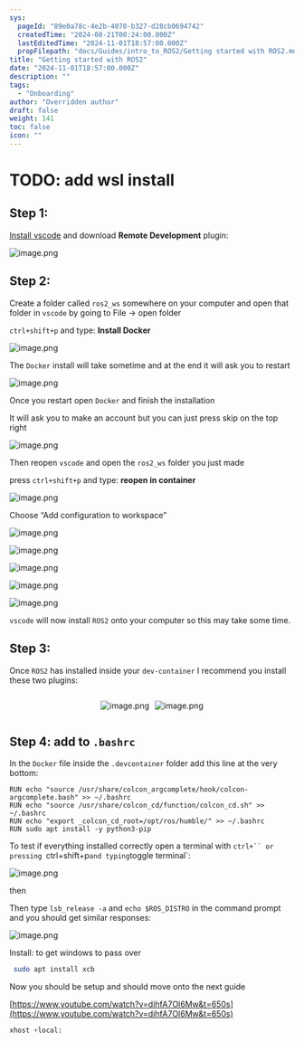 ```yaml
---
sys:
  pageId: "89e0a78c-4e2b-4070-b327-d28cb0694742"
  createdTime: "2024-08-21T00:24:00.000Z"
  lastEditedTime: "2024-11-01T18:57:00.000Z"
  propFilepath: "docs/Guides/intro_to_ROS2/Getting started with ROS2.md"
title: "Getting started with ROS2"
date: "2024-11-01T18:57:00.000Z"
description: ""
tags:
  - "Onboarding"
author: "Overridden author"
draft: false
weight: 141
toc: false
icon: ""
---
```


# TODO: add wsl install

## Step 1:

[Install vscode](https://code.visualstudio.com/download) and download **Remote Development** plugin:

![image.png](https://prod-files-secure.s3.us-west-2.amazonaws.com/d518164a-d88e-44d1-a4ee-3adb3bd8bce0/efb52993-1881-4a40-b95e-6f020334f022/image.png?X-Amz-Algorithm=AWS4-HMAC-SHA256&X-Amz-Content-Sha256=UNSIGNED-PAYLOAD&X-Amz-Credential=ASIAZI2LB4663J4DOS6Z%2F20250325%2Fus-west-2%2Fs3%2Faws4_request&X-Amz-Date=20250325T081139Z&X-Amz-Expires=3600&X-Amz-Security-Token=IQoJb3JpZ2luX2VjEKf%2F%2F%2F%2F%2F%2F%2F%2F%2F%2FwEaCXVzLXdlc3QtMiJIMEYCIQCfA1ywAsup7dAcbWeOH5j2HuirY%2FW5UUGUgSPa9hVrdQIhANeW1yrKntUogR3GYN0FlEBJv8KskJk58XQF1R8U05NJKv8DCBAQABoMNjM3NDIzMTgzODA1Igyd5nxVmLJYBOY4jQcq3ANcSs%2BPsepTMn01ncfLyl5Cu3l5lVKNqep%2BUKmy1rSdHgWPYaSt3hRHUpSAqr4j9EpC6Zrr8C4qdbW4FeZJTX%2FkenLtJkANG3B5mdCBRQTnSGqI2BWmkVwu%2BEEebcuUYCjhlw%2F67dx9FJXOJrDEd5LcBn7JYS4cpLqiwDt2hJ0pTFUGuvH%2BDs2Sd4VbMsf0WYalceU5ejHeBdrOPM15DmbGM%2FTKS6M%2BzNkoegoo7aHHjNqtfD0NjoHjNotM4QbOJJLGWyfahDzg2BFVr258wHryntWP1%2BRamtG1f5TNx%2F3zRjYrgcC0WWJKHfAqcWhEqHIKhNMDW4QxJL6VCtnoB2dgkDF1qfZAGKAOzg5VhApViNpCALLE0s5BE%2Fvr%2Bx5tXm9URPDteUtrJBcNZYze%2Bj0XuM0NxutO%2B9puxcePlnc3OhXeaC06xNssH%2BN7Yn0j5v6btduWrt2gweS8rU7%2BL3YKP5IxUxVfq2%2FAkbKtqrErdKc9TwEOTLFqtNt5%2BbHvX3mxylYIPqkWSdbHgaHUAR3CvCtq3%2FxKX40spjvHuQcfFPvtcKtuEpOCaFt2xexR3CSqdqkX9ayGammE7B1mhXOeIyLWPZ9YwB4xckwo0chFzKGAQqQ3z%2BRjEXO1fzCqr4m%2FBjqkAeODKQEwa6M2JT2T4gIR6dGGhSeoaSYRRQhjHd6A33oTcDuLVOSpvq8sLXbG4DVItHLLmL142t0rVxCw0TYHPV57beL2K3hcwZymcPR%2Bgi72nniawBznnbbP4%2BLiKcwUfEX7l7ZuWEqdZ9TlpVaQxKymCN660undpEWnhQZwqMEPsmUCpk%2FsZEz8DSd%2Fd1uHGwfjogIXXsKrmcIrkBJUGEp%2F3TP1&X-Amz-Signature=cc8821ea89e0dd516a79770185385514ca75d51ad6dce58cbeb285d6dbeb53b0&X-Amz-SignedHeaders=host&x-id=GetObject)

## Step 2:

Create a folder called `ros2_ws` somewhere on your computer and open that folder in `vscode` by going to File → open folder 

`ctrl+shift+p` and type: **Install Docker**

![image.png](https://prod-files-secure.s3.us-west-2.amazonaws.com/d518164a-d88e-44d1-a4ee-3adb3bd8bce0/2269dc0e-1cd5-47ff-bceb-c04ad9b2eab0/image.png?X-Amz-Algorithm=AWS4-HMAC-SHA256&X-Amz-Content-Sha256=UNSIGNED-PAYLOAD&X-Amz-Credential=ASIAZI2LB4663J4DOS6Z%2F20250325%2Fus-west-2%2Fs3%2Faws4_request&X-Amz-Date=20250325T081139Z&X-Amz-Expires=3600&X-Amz-Security-Token=IQoJb3JpZ2luX2VjEKf%2F%2F%2F%2F%2F%2F%2F%2F%2F%2FwEaCXVzLXdlc3QtMiJIMEYCIQCfA1ywAsup7dAcbWeOH5j2HuirY%2FW5UUGUgSPa9hVrdQIhANeW1yrKntUogR3GYN0FlEBJv8KskJk58XQF1R8U05NJKv8DCBAQABoMNjM3NDIzMTgzODA1Igyd5nxVmLJYBOY4jQcq3ANcSs%2BPsepTMn01ncfLyl5Cu3l5lVKNqep%2BUKmy1rSdHgWPYaSt3hRHUpSAqr4j9EpC6Zrr8C4qdbW4FeZJTX%2FkenLtJkANG3B5mdCBRQTnSGqI2BWmkVwu%2BEEebcuUYCjhlw%2F67dx9FJXOJrDEd5LcBn7JYS4cpLqiwDt2hJ0pTFUGuvH%2BDs2Sd4VbMsf0WYalceU5ejHeBdrOPM15DmbGM%2FTKS6M%2BzNkoegoo7aHHjNqtfD0NjoHjNotM4QbOJJLGWyfahDzg2BFVr258wHryntWP1%2BRamtG1f5TNx%2F3zRjYrgcC0WWJKHfAqcWhEqHIKhNMDW4QxJL6VCtnoB2dgkDF1qfZAGKAOzg5VhApViNpCALLE0s5BE%2Fvr%2Bx5tXm9URPDteUtrJBcNZYze%2Bj0XuM0NxutO%2B9puxcePlnc3OhXeaC06xNssH%2BN7Yn0j5v6btduWrt2gweS8rU7%2BL3YKP5IxUxVfq2%2FAkbKtqrErdKc9TwEOTLFqtNt5%2BbHvX3mxylYIPqkWSdbHgaHUAR3CvCtq3%2FxKX40spjvHuQcfFPvtcKtuEpOCaFt2xexR3CSqdqkX9ayGammE7B1mhXOeIyLWPZ9YwB4xckwo0chFzKGAQqQ3z%2BRjEXO1fzCqr4m%2FBjqkAeODKQEwa6M2JT2T4gIR6dGGhSeoaSYRRQhjHd6A33oTcDuLVOSpvq8sLXbG4DVItHLLmL142t0rVxCw0TYHPV57beL2K3hcwZymcPR%2Bgi72nniawBznnbbP4%2BLiKcwUfEX7l7ZuWEqdZ9TlpVaQxKymCN660undpEWnhQZwqMEPsmUCpk%2FsZEz8DSd%2Fd1uHGwfjogIXXsKrmcIrkBJUGEp%2F3TP1&X-Amz-Signature=d22aa43f195a68fb8a17793ef113f3ed4d4173755b0b51079e76be292e9f098e&X-Amz-SignedHeaders=host&x-id=GetObject)

The `Docker` install will take sometime and at the end it will ask you to restart

![image.png](https://prod-files-secure.s3.us-west-2.amazonaws.com/d518164a-d88e-44d1-a4ee-3adb3bd8bce0/ed233f78-be33-4b1f-b89c-9c346c0e961e/image.png?X-Amz-Algorithm=AWS4-HMAC-SHA256&X-Amz-Content-Sha256=UNSIGNED-PAYLOAD&X-Amz-Credential=ASIAZI2LB4663J4DOS6Z%2F20250325%2Fus-west-2%2Fs3%2Faws4_request&X-Amz-Date=20250325T081139Z&X-Amz-Expires=3600&X-Amz-Security-Token=IQoJb3JpZ2luX2VjEKf%2F%2F%2F%2F%2F%2F%2F%2F%2F%2FwEaCXVzLXdlc3QtMiJIMEYCIQCfA1ywAsup7dAcbWeOH5j2HuirY%2FW5UUGUgSPa9hVrdQIhANeW1yrKntUogR3GYN0FlEBJv8KskJk58XQF1R8U05NJKv8DCBAQABoMNjM3NDIzMTgzODA1Igyd5nxVmLJYBOY4jQcq3ANcSs%2BPsepTMn01ncfLyl5Cu3l5lVKNqep%2BUKmy1rSdHgWPYaSt3hRHUpSAqr4j9EpC6Zrr8C4qdbW4FeZJTX%2FkenLtJkANG3B5mdCBRQTnSGqI2BWmkVwu%2BEEebcuUYCjhlw%2F67dx9FJXOJrDEd5LcBn7JYS4cpLqiwDt2hJ0pTFUGuvH%2BDs2Sd4VbMsf0WYalceU5ejHeBdrOPM15DmbGM%2FTKS6M%2BzNkoegoo7aHHjNqtfD0NjoHjNotM4QbOJJLGWyfahDzg2BFVr258wHryntWP1%2BRamtG1f5TNx%2F3zRjYrgcC0WWJKHfAqcWhEqHIKhNMDW4QxJL6VCtnoB2dgkDF1qfZAGKAOzg5VhApViNpCALLE0s5BE%2Fvr%2Bx5tXm9URPDteUtrJBcNZYze%2Bj0XuM0NxutO%2B9puxcePlnc3OhXeaC06xNssH%2BN7Yn0j5v6btduWrt2gweS8rU7%2BL3YKP5IxUxVfq2%2FAkbKtqrErdKc9TwEOTLFqtNt5%2BbHvX3mxylYIPqkWSdbHgaHUAR3CvCtq3%2FxKX40spjvHuQcfFPvtcKtuEpOCaFt2xexR3CSqdqkX9ayGammE7B1mhXOeIyLWPZ9YwB4xckwo0chFzKGAQqQ3z%2BRjEXO1fzCqr4m%2FBjqkAeODKQEwa6M2JT2T4gIR6dGGhSeoaSYRRQhjHd6A33oTcDuLVOSpvq8sLXbG4DVItHLLmL142t0rVxCw0TYHPV57beL2K3hcwZymcPR%2Bgi72nniawBznnbbP4%2BLiKcwUfEX7l7ZuWEqdZ9TlpVaQxKymCN660undpEWnhQZwqMEPsmUCpk%2FsZEz8DSd%2Fd1uHGwfjogIXXsKrmcIrkBJUGEp%2F3TP1&X-Amz-Signature=5d7d4ec60017ce0c121e874118ee6bf615cd4147c38906a9e7b9442866d9c28d&X-Amz-SignedHeaders=host&x-id=GetObject)

Once you restart open `Docker` and finish the installation

It will ask you to make an account but you can just press skip on the top right

![image.png](https://prod-files-secure.s3.us-west-2.amazonaws.com/d518164a-d88e-44d1-a4ee-3adb3bd8bce0/21010ad9-1659-4fd9-9f59-9932a09b2a3d/image.png?X-Amz-Algorithm=AWS4-HMAC-SHA256&X-Amz-Content-Sha256=UNSIGNED-PAYLOAD&X-Amz-Credential=ASIAZI2LB4663J4DOS6Z%2F20250325%2Fus-west-2%2Fs3%2Faws4_request&X-Amz-Date=20250325T081139Z&X-Amz-Expires=3600&X-Amz-Security-Token=IQoJb3JpZ2luX2VjEKf%2F%2F%2F%2F%2F%2F%2F%2F%2F%2FwEaCXVzLXdlc3QtMiJIMEYCIQCfA1ywAsup7dAcbWeOH5j2HuirY%2FW5UUGUgSPa9hVrdQIhANeW1yrKntUogR3GYN0FlEBJv8KskJk58XQF1R8U05NJKv8DCBAQABoMNjM3NDIzMTgzODA1Igyd5nxVmLJYBOY4jQcq3ANcSs%2BPsepTMn01ncfLyl5Cu3l5lVKNqep%2BUKmy1rSdHgWPYaSt3hRHUpSAqr4j9EpC6Zrr8C4qdbW4FeZJTX%2FkenLtJkANG3B5mdCBRQTnSGqI2BWmkVwu%2BEEebcuUYCjhlw%2F67dx9FJXOJrDEd5LcBn7JYS4cpLqiwDt2hJ0pTFUGuvH%2BDs2Sd4VbMsf0WYalceU5ejHeBdrOPM15DmbGM%2FTKS6M%2BzNkoegoo7aHHjNqtfD0NjoHjNotM4QbOJJLGWyfahDzg2BFVr258wHryntWP1%2BRamtG1f5TNx%2F3zRjYrgcC0WWJKHfAqcWhEqHIKhNMDW4QxJL6VCtnoB2dgkDF1qfZAGKAOzg5VhApViNpCALLE0s5BE%2Fvr%2Bx5tXm9URPDteUtrJBcNZYze%2Bj0XuM0NxutO%2B9puxcePlnc3OhXeaC06xNssH%2BN7Yn0j5v6btduWrt2gweS8rU7%2BL3YKP5IxUxVfq2%2FAkbKtqrErdKc9TwEOTLFqtNt5%2BbHvX3mxylYIPqkWSdbHgaHUAR3CvCtq3%2FxKX40spjvHuQcfFPvtcKtuEpOCaFt2xexR3CSqdqkX9ayGammE7B1mhXOeIyLWPZ9YwB4xckwo0chFzKGAQqQ3z%2BRjEXO1fzCqr4m%2FBjqkAeODKQEwa6M2JT2T4gIR6dGGhSeoaSYRRQhjHd6A33oTcDuLVOSpvq8sLXbG4DVItHLLmL142t0rVxCw0TYHPV57beL2K3hcwZymcPR%2Bgi72nniawBznnbbP4%2BLiKcwUfEX7l7ZuWEqdZ9TlpVaQxKymCN660undpEWnhQZwqMEPsmUCpk%2FsZEz8DSd%2Fd1uHGwfjogIXXsKrmcIrkBJUGEp%2F3TP1&X-Amz-Signature=e4a15a42d170f5b5814df16364da61de2f1a2fa0e2c100845914773980fc8422&X-Amz-SignedHeaders=host&x-id=GetObject)

Then reopen `vscode` and open the `ros2_ws` folder you just made

press `ctrl+shift+p` and type: **reopen in container**

![image.png](https://prod-files-secure.s3.us-west-2.amazonaws.com/d518164a-d88e-44d1-a4ee-3adb3bd8bce0/4e93b8c2-41ad-488c-8095-c74205196118/image.png?X-Amz-Algorithm=AWS4-HMAC-SHA256&X-Amz-Content-Sha256=UNSIGNED-PAYLOAD&X-Amz-Credential=ASIAZI2LB4663J4DOS6Z%2F20250325%2Fus-west-2%2Fs3%2Faws4_request&X-Amz-Date=20250325T081139Z&X-Amz-Expires=3600&X-Amz-Security-Token=IQoJb3JpZ2luX2VjEKf%2F%2F%2F%2F%2F%2F%2F%2F%2F%2FwEaCXVzLXdlc3QtMiJIMEYCIQCfA1ywAsup7dAcbWeOH5j2HuirY%2FW5UUGUgSPa9hVrdQIhANeW1yrKntUogR3GYN0FlEBJv8KskJk58XQF1R8U05NJKv8DCBAQABoMNjM3NDIzMTgzODA1Igyd5nxVmLJYBOY4jQcq3ANcSs%2BPsepTMn01ncfLyl5Cu3l5lVKNqep%2BUKmy1rSdHgWPYaSt3hRHUpSAqr4j9EpC6Zrr8C4qdbW4FeZJTX%2FkenLtJkANG3B5mdCBRQTnSGqI2BWmkVwu%2BEEebcuUYCjhlw%2F67dx9FJXOJrDEd5LcBn7JYS4cpLqiwDt2hJ0pTFUGuvH%2BDs2Sd4VbMsf0WYalceU5ejHeBdrOPM15DmbGM%2FTKS6M%2BzNkoegoo7aHHjNqtfD0NjoHjNotM4QbOJJLGWyfahDzg2BFVr258wHryntWP1%2BRamtG1f5TNx%2F3zRjYrgcC0WWJKHfAqcWhEqHIKhNMDW4QxJL6VCtnoB2dgkDF1qfZAGKAOzg5VhApViNpCALLE0s5BE%2Fvr%2Bx5tXm9URPDteUtrJBcNZYze%2Bj0XuM0NxutO%2B9puxcePlnc3OhXeaC06xNssH%2BN7Yn0j5v6btduWrt2gweS8rU7%2BL3YKP5IxUxVfq2%2FAkbKtqrErdKc9TwEOTLFqtNt5%2BbHvX3mxylYIPqkWSdbHgaHUAR3CvCtq3%2FxKX40spjvHuQcfFPvtcKtuEpOCaFt2xexR3CSqdqkX9ayGammE7B1mhXOeIyLWPZ9YwB4xckwo0chFzKGAQqQ3z%2BRjEXO1fzCqr4m%2FBjqkAeODKQEwa6M2JT2T4gIR6dGGhSeoaSYRRQhjHd6A33oTcDuLVOSpvq8sLXbG4DVItHLLmL142t0rVxCw0TYHPV57beL2K3hcwZymcPR%2Bgi72nniawBznnbbP4%2BLiKcwUfEX7l7ZuWEqdZ9TlpVaQxKymCN660undpEWnhQZwqMEPsmUCpk%2FsZEz8DSd%2Fd1uHGwfjogIXXsKrmcIrkBJUGEp%2F3TP1&X-Amz-Signature=0f416d3dc4ea1fc7c13f3ad504e4d8d7a5262067ebb9f262c1feab93fc0f6602&X-Amz-SignedHeaders=host&x-id=GetObject)

Choose “Add configuration to workspace”

![image.png](https://prod-files-secure.s3.us-west-2.amazonaws.com/d518164a-d88e-44d1-a4ee-3adb3bd8bce0/9560b282-5060-4989-ba37-97e7b2c22476/image.png?X-Amz-Algorithm=AWS4-HMAC-SHA256&X-Amz-Content-Sha256=UNSIGNED-PAYLOAD&X-Amz-Credential=ASIAZI2LB4663J4DOS6Z%2F20250325%2Fus-west-2%2Fs3%2Faws4_request&X-Amz-Date=20250325T081139Z&X-Amz-Expires=3600&X-Amz-Security-Token=IQoJb3JpZ2luX2VjEKf%2F%2F%2F%2F%2F%2F%2F%2F%2F%2FwEaCXVzLXdlc3QtMiJIMEYCIQCfA1ywAsup7dAcbWeOH5j2HuirY%2FW5UUGUgSPa9hVrdQIhANeW1yrKntUogR3GYN0FlEBJv8KskJk58XQF1R8U05NJKv8DCBAQABoMNjM3NDIzMTgzODA1Igyd5nxVmLJYBOY4jQcq3ANcSs%2BPsepTMn01ncfLyl5Cu3l5lVKNqep%2BUKmy1rSdHgWPYaSt3hRHUpSAqr4j9EpC6Zrr8C4qdbW4FeZJTX%2FkenLtJkANG3B5mdCBRQTnSGqI2BWmkVwu%2BEEebcuUYCjhlw%2F67dx9FJXOJrDEd5LcBn7JYS4cpLqiwDt2hJ0pTFUGuvH%2BDs2Sd4VbMsf0WYalceU5ejHeBdrOPM15DmbGM%2FTKS6M%2BzNkoegoo7aHHjNqtfD0NjoHjNotM4QbOJJLGWyfahDzg2BFVr258wHryntWP1%2BRamtG1f5TNx%2F3zRjYrgcC0WWJKHfAqcWhEqHIKhNMDW4QxJL6VCtnoB2dgkDF1qfZAGKAOzg5VhApViNpCALLE0s5BE%2Fvr%2Bx5tXm9URPDteUtrJBcNZYze%2Bj0XuM0NxutO%2B9puxcePlnc3OhXeaC06xNssH%2BN7Yn0j5v6btduWrt2gweS8rU7%2BL3YKP5IxUxVfq2%2FAkbKtqrErdKc9TwEOTLFqtNt5%2BbHvX3mxylYIPqkWSdbHgaHUAR3CvCtq3%2FxKX40spjvHuQcfFPvtcKtuEpOCaFt2xexR3CSqdqkX9ayGammE7B1mhXOeIyLWPZ9YwB4xckwo0chFzKGAQqQ3z%2BRjEXO1fzCqr4m%2FBjqkAeODKQEwa6M2JT2T4gIR6dGGhSeoaSYRRQhjHd6A33oTcDuLVOSpvq8sLXbG4DVItHLLmL142t0rVxCw0TYHPV57beL2K3hcwZymcPR%2Bgi72nniawBznnbbP4%2BLiKcwUfEX7l7ZuWEqdZ9TlpVaQxKymCN660undpEWnhQZwqMEPsmUCpk%2FsZEz8DSd%2Fd1uHGwfjogIXXsKrmcIrkBJUGEp%2F3TP1&X-Amz-Signature=ed7bee530e36943445daeaff1cbe3d368cd478f4c0256a9f97a651c6ae550d50&X-Amz-SignedHeaders=host&x-id=GetObject)

![image.png](https://prod-files-secure.s3.us-west-2.amazonaws.com/d518164a-d88e-44d1-a4ee-3adb3bd8bce0/2ee63f81-886b-48e8-a553-dc6e5eac99e4/image.png?X-Amz-Algorithm=AWS4-HMAC-SHA256&X-Amz-Content-Sha256=UNSIGNED-PAYLOAD&X-Amz-Credential=ASIAZI2LB4663J4DOS6Z%2F20250325%2Fus-west-2%2Fs3%2Faws4_request&X-Amz-Date=20250325T081139Z&X-Amz-Expires=3600&X-Amz-Security-Token=IQoJb3JpZ2luX2VjEKf%2F%2F%2F%2F%2F%2F%2F%2F%2F%2FwEaCXVzLXdlc3QtMiJIMEYCIQCfA1ywAsup7dAcbWeOH5j2HuirY%2FW5UUGUgSPa9hVrdQIhANeW1yrKntUogR3GYN0FlEBJv8KskJk58XQF1R8U05NJKv8DCBAQABoMNjM3NDIzMTgzODA1Igyd5nxVmLJYBOY4jQcq3ANcSs%2BPsepTMn01ncfLyl5Cu3l5lVKNqep%2BUKmy1rSdHgWPYaSt3hRHUpSAqr4j9EpC6Zrr8C4qdbW4FeZJTX%2FkenLtJkANG3B5mdCBRQTnSGqI2BWmkVwu%2BEEebcuUYCjhlw%2F67dx9FJXOJrDEd5LcBn7JYS4cpLqiwDt2hJ0pTFUGuvH%2BDs2Sd4VbMsf0WYalceU5ejHeBdrOPM15DmbGM%2FTKS6M%2BzNkoegoo7aHHjNqtfD0NjoHjNotM4QbOJJLGWyfahDzg2BFVr258wHryntWP1%2BRamtG1f5TNx%2F3zRjYrgcC0WWJKHfAqcWhEqHIKhNMDW4QxJL6VCtnoB2dgkDF1qfZAGKAOzg5VhApViNpCALLE0s5BE%2Fvr%2Bx5tXm9URPDteUtrJBcNZYze%2Bj0XuM0NxutO%2B9puxcePlnc3OhXeaC06xNssH%2BN7Yn0j5v6btduWrt2gweS8rU7%2BL3YKP5IxUxVfq2%2FAkbKtqrErdKc9TwEOTLFqtNt5%2BbHvX3mxylYIPqkWSdbHgaHUAR3CvCtq3%2FxKX40spjvHuQcfFPvtcKtuEpOCaFt2xexR3CSqdqkX9ayGammE7B1mhXOeIyLWPZ9YwB4xckwo0chFzKGAQqQ3z%2BRjEXO1fzCqr4m%2FBjqkAeODKQEwa6M2JT2T4gIR6dGGhSeoaSYRRQhjHd6A33oTcDuLVOSpvq8sLXbG4DVItHLLmL142t0rVxCw0TYHPV57beL2K3hcwZymcPR%2Bgi72nniawBznnbbP4%2BLiKcwUfEX7l7ZuWEqdZ9TlpVaQxKymCN660undpEWnhQZwqMEPsmUCpk%2FsZEz8DSd%2Fd1uHGwfjogIXXsKrmcIrkBJUGEp%2F3TP1&X-Amz-Signature=cbaa0a720f264abc9e4455886b2918caaa22ac3d96ff82b7a74b02d3dc720f46&X-Amz-SignedHeaders=host&x-id=GetObject)

![image.png](https://prod-files-secure.s3.us-west-2.amazonaws.com/d518164a-d88e-44d1-a4ee-3adb3bd8bce0/ae1580b2-b048-407e-aed9-b584224a7a04/image.png?X-Amz-Algorithm=AWS4-HMAC-SHA256&X-Amz-Content-Sha256=UNSIGNED-PAYLOAD&X-Amz-Credential=ASIAZI2LB4663J4DOS6Z%2F20250325%2Fus-west-2%2Fs3%2Faws4_request&X-Amz-Date=20250325T081139Z&X-Amz-Expires=3600&X-Amz-Security-Token=IQoJb3JpZ2luX2VjEKf%2F%2F%2F%2F%2F%2F%2F%2F%2F%2FwEaCXVzLXdlc3QtMiJIMEYCIQCfA1ywAsup7dAcbWeOH5j2HuirY%2FW5UUGUgSPa9hVrdQIhANeW1yrKntUogR3GYN0FlEBJv8KskJk58XQF1R8U05NJKv8DCBAQABoMNjM3NDIzMTgzODA1Igyd5nxVmLJYBOY4jQcq3ANcSs%2BPsepTMn01ncfLyl5Cu3l5lVKNqep%2BUKmy1rSdHgWPYaSt3hRHUpSAqr4j9EpC6Zrr8C4qdbW4FeZJTX%2FkenLtJkANG3B5mdCBRQTnSGqI2BWmkVwu%2BEEebcuUYCjhlw%2F67dx9FJXOJrDEd5LcBn7JYS4cpLqiwDt2hJ0pTFUGuvH%2BDs2Sd4VbMsf0WYalceU5ejHeBdrOPM15DmbGM%2FTKS6M%2BzNkoegoo7aHHjNqtfD0NjoHjNotM4QbOJJLGWyfahDzg2BFVr258wHryntWP1%2BRamtG1f5TNx%2F3zRjYrgcC0WWJKHfAqcWhEqHIKhNMDW4QxJL6VCtnoB2dgkDF1qfZAGKAOzg5VhApViNpCALLE0s5BE%2Fvr%2Bx5tXm9URPDteUtrJBcNZYze%2Bj0XuM0NxutO%2B9puxcePlnc3OhXeaC06xNssH%2BN7Yn0j5v6btduWrt2gweS8rU7%2BL3YKP5IxUxVfq2%2FAkbKtqrErdKc9TwEOTLFqtNt5%2BbHvX3mxylYIPqkWSdbHgaHUAR3CvCtq3%2FxKX40spjvHuQcfFPvtcKtuEpOCaFt2xexR3CSqdqkX9ayGammE7B1mhXOeIyLWPZ9YwB4xckwo0chFzKGAQqQ3z%2BRjEXO1fzCqr4m%2FBjqkAeODKQEwa6M2JT2T4gIR6dGGhSeoaSYRRQhjHd6A33oTcDuLVOSpvq8sLXbG4DVItHLLmL142t0rVxCw0TYHPV57beL2K3hcwZymcPR%2Bgi72nniawBznnbbP4%2BLiKcwUfEX7l7ZuWEqdZ9TlpVaQxKymCN660undpEWnhQZwqMEPsmUCpk%2FsZEz8DSd%2Fd1uHGwfjogIXXsKrmcIrkBJUGEp%2F3TP1&X-Amz-Signature=8bd12da0c25587c07e372839f3b7c111ece0374e6cff9a78423430625b59cb65&X-Amz-SignedHeaders=host&x-id=GetObject)

![image.png](https://prod-files-secure.s3.us-west-2.amazonaws.com/d518164a-d88e-44d1-a4ee-3adb3bd8bce0/53255b28-f75e-430f-b9e3-c0ac8577e42b/image.png?X-Amz-Algorithm=AWS4-HMAC-SHA256&X-Amz-Content-Sha256=UNSIGNED-PAYLOAD&X-Amz-Credential=ASIAZI2LB4663J4DOS6Z%2F20250325%2Fus-west-2%2Fs3%2Faws4_request&X-Amz-Date=20250325T081139Z&X-Amz-Expires=3600&X-Amz-Security-Token=IQoJb3JpZ2luX2VjEKf%2F%2F%2F%2F%2F%2F%2F%2F%2F%2FwEaCXVzLXdlc3QtMiJIMEYCIQCfA1ywAsup7dAcbWeOH5j2HuirY%2FW5UUGUgSPa9hVrdQIhANeW1yrKntUogR3GYN0FlEBJv8KskJk58XQF1R8U05NJKv8DCBAQABoMNjM3NDIzMTgzODA1Igyd5nxVmLJYBOY4jQcq3ANcSs%2BPsepTMn01ncfLyl5Cu3l5lVKNqep%2BUKmy1rSdHgWPYaSt3hRHUpSAqr4j9EpC6Zrr8C4qdbW4FeZJTX%2FkenLtJkANG3B5mdCBRQTnSGqI2BWmkVwu%2BEEebcuUYCjhlw%2F67dx9FJXOJrDEd5LcBn7JYS4cpLqiwDt2hJ0pTFUGuvH%2BDs2Sd4VbMsf0WYalceU5ejHeBdrOPM15DmbGM%2FTKS6M%2BzNkoegoo7aHHjNqtfD0NjoHjNotM4QbOJJLGWyfahDzg2BFVr258wHryntWP1%2BRamtG1f5TNx%2F3zRjYrgcC0WWJKHfAqcWhEqHIKhNMDW4QxJL6VCtnoB2dgkDF1qfZAGKAOzg5VhApViNpCALLE0s5BE%2Fvr%2Bx5tXm9URPDteUtrJBcNZYze%2Bj0XuM0NxutO%2B9puxcePlnc3OhXeaC06xNssH%2BN7Yn0j5v6btduWrt2gweS8rU7%2BL3YKP5IxUxVfq2%2FAkbKtqrErdKc9TwEOTLFqtNt5%2BbHvX3mxylYIPqkWSdbHgaHUAR3CvCtq3%2FxKX40spjvHuQcfFPvtcKtuEpOCaFt2xexR3CSqdqkX9ayGammE7B1mhXOeIyLWPZ9YwB4xckwo0chFzKGAQqQ3z%2BRjEXO1fzCqr4m%2FBjqkAeODKQEwa6M2JT2T4gIR6dGGhSeoaSYRRQhjHd6A33oTcDuLVOSpvq8sLXbG4DVItHLLmL142t0rVxCw0TYHPV57beL2K3hcwZymcPR%2Bgi72nniawBznnbbP4%2BLiKcwUfEX7l7ZuWEqdZ9TlpVaQxKymCN660undpEWnhQZwqMEPsmUCpk%2FsZEz8DSd%2Fd1uHGwfjogIXXsKrmcIrkBJUGEp%2F3TP1&X-Amz-Signature=a05cfbdf37e7d252b3c71d45d14bd28da7a95817bfa7335bf9cd46ded3b65437&X-Amz-SignedHeaders=host&x-id=GetObject)

![image.png](https://prod-files-secure.s3.us-west-2.amazonaws.com/d518164a-d88e-44d1-a4ee-3adb3bd8bce0/7c562767-5af9-4ffb-97d1-327bcdf4ee00/image.png?X-Amz-Algorithm=AWS4-HMAC-SHA256&X-Amz-Content-Sha256=UNSIGNED-PAYLOAD&X-Amz-Credential=ASIAZI2LB4663J4DOS6Z%2F20250325%2Fus-west-2%2Fs3%2Faws4_request&X-Amz-Date=20250325T081139Z&X-Amz-Expires=3600&X-Amz-Security-Token=IQoJb3JpZ2luX2VjEKf%2F%2F%2F%2F%2F%2F%2F%2F%2F%2FwEaCXVzLXdlc3QtMiJIMEYCIQCfA1ywAsup7dAcbWeOH5j2HuirY%2FW5UUGUgSPa9hVrdQIhANeW1yrKntUogR3GYN0FlEBJv8KskJk58XQF1R8U05NJKv8DCBAQABoMNjM3NDIzMTgzODA1Igyd5nxVmLJYBOY4jQcq3ANcSs%2BPsepTMn01ncfLyl5Cu3l5lVKNqep%2BUKmy1rSdHgWPYaSt3hRHUpSAqr4j9EpC6Zrr8C4qdbW4FeZJTX%2FkenLtJkANG3B5mdCBRQTnSGqI2BWmkVwu%2BEEebcuUYCjhlw%2F67dx9FJXOJrDEd5LcBn7JYS4cpLqiwDt2hJ0pTFUGuvH%2BDs2Sd4VbMsf0WYalceU5ejHeBdrOPM15DmbGM%2FTKS6M%2BzNkoegoo7aHHjNqtfD0NjoHjNotM4QbOJJLGWyfahDzg2BFVr258wHryntWP1%2BRamtG1f5TNx%2F3zRjYrgcC0WWJKHfAqcWhEqHIKhNMDW4QxJL6VCtnoB2dgkDF1qfZAGKAOzg5VhApViNpCALLE0s5BE%2Fvr%2Bx5tXm9URPDteUtrJBcNZYze%2Bj0XuM0NxutO%2B9puxcePlnc3OhXeaC06xNssH%2BN7Yn0j5v6btduWrt2gweS8rU7%2BL3YKP5IxUxVfq2%2FAkbKtqrErdKc9TwEOTLFqtNt5%2BbHvX3mxylYIPqkWSdbHgaHUAR3CvCtq3%2FxKX40spjvHuQcfFPvtcKtuEpOCaFt2xexR3CSqdqkX9ayGammE7B1mhXOeIyLWPZ9YwB4xckwo0chFzKGAQqQ3z%2BRjEXO1fzCqr4m%2FBjqkAeODKQEwa6M2JT2T4gIR6dGGhSeoaSYRRQhjHd6A33oTcDuLVOSpvq8sLXbG4DVItHLLmL142t0rVxCw0TYHPV57beL2K3hcwZymcPR%2Bgi72nniawBznnbbP4%2BLiKcwUfEX7l7ZuWEqdZ9TlpVaQxKymCN660undpEWnhQZwqMEPsmUCpk%2FsZEz8DSd%2Fd1uHGwfjogIXXsKrmcIrkBJUGEp%2F3TP1&X-Amz-Signature=5610978488951d37af9f6fce08406415cc1f5ee6cb3caf8954e06e24b1dee7a4&X-Amz-SignedHeaders=host&x-id=GetObject)

`vscode` will now install `ROS2` onto your computer so this may take some time.

## Step 3:

Once `ROS2` has installed inside your `dev-container` I recommend you install these two plugins:

<div style="display: flex;flex-direction: row; column-gap:10px; max-width: 630px;justify-content: center;">
<div>

![image.png](https://prod-files-secure.s3.us-west-2.amazonaws.com/d518164a-d88e-44d1-a4ee-3adb3bd8bce0/3fc3d550-5a54-4ba1-ba6b-faa01cdb7369/image.png?X-Amz-Algorithm=AWS4-HMAC-SHA256&X-Amz-Content-Sha256=UNSIGNED-PAYLOAD&X-Amz-Credential=ASIAZI2LB466TMUOCNBB%2F20250325%2Fus-west-2%2Fs3%2Faws4_request&X-Amz-Date=20250325T081141Z&X-Amz-Expires=3600&X-Amz-Security-Token=IQoJb3JpZ2luX2VjEKf%2F%2F%2F%2F%2F%2F%2F%2F%2F%2FwEaCXVzLXdlc3QtMiJHMEUCIQDv1jPlcqZfG7ik%2FaH5XTvD3hFn6dz5QkH71Kw%2BbEm1xQIgSro2ZdJTHu8TzBTrl6%2B7%2BxTxCiHLz%2F5whf9GMyhRzmIq%2FwMIEBAAGgw2Mzc0MjMxODM4MDUiDGP2UHP%2FTcSH2KIxVyrcAyPlx6JToufsuWsicarXzudrQ0kIGcUsqYQF2ov%2FIPIyHtQuvr9rzhxwjbZDksQQig55ZkhliznYAc3QzTLJSbZhdwoZTpk%2BEOZu%2BrmfwuujRIs2EU1O7GF5Gha%2FM9FAtGRTkylcCoHPrFU0gjZ9%2FTw3p%2FQiF8gS65Kjua4Tnx8Hy%2F%2FON0gXec%2FfoKyBBWPnQ%2Flb5rf97Wo5d%2BRwFPeNXRlvypoK%2BamgdRuPwa8oMA%2Bb6cXqSseLS0gCo3HgbzBKTiRGdzTo9kQmvi9IVrfEQJslTbk86korfz3cwK5ztdfGHwe5irWoNr5PGNyGYIxZ64E9LFEQ2wkYRigAmcn%2BWkiapqbIsnO%2BA%2B3R5O0Ifg%2BIGHitF5WfnICB6%2Bq8JTNoXQAwuumAZqlu%2BVBU58OHjKeeUWRp9nT7oG1Y%2FkLVkNJbbHD4AYNwcBDy3IuP8NvOeDr6il6oNYBzuxJMQfQsirFH%2FM5uhtA909ELJcInqRkBA6B1PvaTjKR%2BpCXsjnGvkqwOxYkdH9hO2f%2Bo4OwuTjh7Ezgn%2FRFCXsSJX%2FxW0EHeHL7hGwJM32KBNMai7ZjQqyVKifrakF%2BbXIwwLbDPq3g3K1BK4kBO7cat2o7NPiqZzyMH6WTH0vZnTWZ7MJqvib8GOqUBocgH2%2FoEKRLDZXyWGOntlWXst2rioBmJe0h0cv711IqmcQ5W5pQUL3mug%2BIg5wMBOqwmsX6%2FMJedfa6qPZUYnRXueFWPZugdViLqeytOc2v1aTUft41fYi83%2FDGk%2Fodut1fqAmrVUPgZ9seTu9TVBO8YBGgILmvROF4GmzQnv2fHx9EOwB2oELViNwfH0L79LZjMUZCH01jJ%2BtcLkWAnkfU0G%2F%2Fx&X-Amz-Signature=80a7d13ea636bf12b0b837f00ef7dae15fc3783303f9f559c95cb42120c8e42e&X-Amz-SignedHeaders=host&x-id=GetObject)

</div>
<div>

![image.png](https://prod-files-secure.s3.us-west-2.amazonaws.com/d518164a-d88e-44d1-a4ee-3adb3bd8bce0/d994cc66-13c2-4093-a5a3-f84cf4601a82/image.png?X-Amz-Algorithm=AWS4-HMAC-SHA256&X-Amz-Content-Sha256=UNSIGNED-PAYLOAD&X-Amz-Credential=ASIAZI2LB4662UAGP6MQ%2F20250325%2Fus-west-2%2Fs3%2Faws4_request&X-Amz-Date=20250325T081141Z&X-Amz-Expires=3600&X-Amz-Security-Token=IQoJb3JpZ2luX2VjEKf%2F%2F%2F%2F%2F%2F%2F%2F%2F%2FwEaCXVzLXdlc3QtMiJHMEUCIQC8e5ek8OE01%2F15gh71%2BD6XJey7KDVcod5SdoEZpMQJKgIgbemKDHomHi9qqw2m%2FqEWSpslHX68gTj%2F%2BRIcxpleRW4q%2FwMIEBAAGgw2Mzc0MjMxODM4MDUiDMgxmFT%2BVGMYC%2BEhiyrcAzfMam7E%2BvzyoNF2I%2FYaFKgIK72CHxwN4cE1RXKRb6nLPDpKiyooJc6KtsQ2vMttadq%2BaN39usorny7VsetsQY7ZXcitJqT8jHr66SiYYJxLIx4onjNz4Ke48pDLocc0BqyeytndPZZdl05Tqq5oE6G0gNHgZAbf1GosViM7TxNmqA7L%2Fad80IcXG2pBDxyfQ7wxCIY7XHFUgNZ8lT94uUR3VEuN3928m7TK7%2B7z1SydnSausYOfFqXDavrqipp9KUMFWiU%2BXP7vlf9v0aNJtvVSZj45kSnB1KFRL9NBH36b2B%2FbCLJB0YQcUics1I9fXSQ5rJTuDB6PizP8ZyPIkYdqN%2F0udmuerPBlsnDzbvanrtC8e7WmJm7CpoJo%2FDuL8Pu91EuXvoWUaYqRzjpEXW8TtdeP7xgrmJWaJLIN315PFCnxb%2FEucgGuDSwP7TYsMS9xh8s5jdli8wcqm%2FcSAzH1Ohuw7N4TwjzRPLU88llmOhTsNVZ9BOVR3ulxZ7lZqAQwzCv%2BQv2ngAOX0WpRb8TL266uD%2FIm%2FIvZpPExDDcBJAbOujvE5dbguh9l%2FuQjPptoa0i6U27iKwmo8ttbsuF8j83HzyTr7dI9ovljWEH%2FGe3tdXNTGVvKaCJLMM%2Bvib8GOqUBSXAVrWlnwAf%2FXzIyqLBw5gpxurH0TDEAjfAWJOOUaldPaJNeQB%2B%2BBW5AFqdBhEH12WjO0E3Mr8W0ydOA%2BJspkAPXMj1PtiqEM5O2%2Fv%2B%2Bi26Wrjec8bGPU1Mno9hnL1qbqDt5d9sIIhqn%2FYhxO3I9s07qH4sJK05oua0zbWo554cKiFsnK%2BCxyuRyd7biabCkkdG8dhYt7t1dkEWhTv%2FJGrXsW%2F9r&X-Amz-Signature=f809052b9da479c78d806040b5ed793bee8e424ac44a11bc6b2efcf7a5b2d448&X-Amz-SignedHeaders=host&x-id=GetObject)

</div>
</div>

## Step 4: add to `.bashrc`

In the `Docker` file inside the `.devcontainer` folder add this line at the very bottom: 

```docker
RUN echo "source /usr/share/colcon_argcomplete/hook/colcon-argcomplete.bash" >> ~/.bashrc
RUN echo "source /usr/share/colcon_cd/function/colcon_cd.sh" >> ~/.bashrc
RUN echo "export _colcon_cd_root=/opt/ros/humble/" >> ~/.bashrc
RUN sudo apt install -y python3-pip 
```

To test if everything installed correctly open a terminal with `ctrl+`` or pressing `ctrl+shift+p` and typing `toggle terminal`:

![image.png](https://prod-files-secure.s3.us-west-2.amazonaws.com/d518164a-d88e-44d1-a4ee-3adb3bd8bce0/6a4943d8-b04e-4c02-9a58-775f3384d1a5/image.png?X-Amz-Algorithm=AWS4-HMAC-SHA256&X-Amz-Content-Sha256=UNSIGNED-PAYLOAD&X-Amz-Credential=ASIAZI2LB4663J4DOS6Z%2F20250325%2Fus-west-2%2Fs3%2Faws4_request&X-Amz-Date=20250325T081139Z&X-Amz-Expires=3600&X-Amz-Security-Token=IQoJb3JpZ2luX2VjEKf%2F%2F%2F%2F%2F%2F%2F%2F%2F%2FwEaCXVzLXdlc3QtMiJIMEYCIQCfA1ywAsup7dAcbWeOH5j2HuirY%2FW5UUGUgSPa9hVrdQIhANeW1yrKntUogR3GYN0FlEBJv8KskJk58XQF1R8U05NJKv8DCBAQABoMNjM3NDIzMTgzODA1Igyd5nxVmLJYBOY4jQcq3ANcSs%2BPsepTMn01ncfLyl5Cu3l5lVKNqep%2BUKmy1rSdHgWPYaSt3hRHUpSAqr4j9EpC6Zrr8C4qdbW4FeZJTX%2FkenLtJkANG3B5mdCBRQTnSGqI2BWmkVwu%2BEEebcuUYCjhlw%2F67dx9FJXOJrDEd5LcBn7JYS4cpLqiwDt2hJ0pTFUGuvH%2BDs2Sd4VbMsf0WYalceU5ejHeBdrOPM15DmbGM%2FTKS6M%2BzNkoegoo7aHHjNqtfD0NjoHjNotM4QbOJJLGWyfahDzg2BFVr258wHryntWP1%2BRamtG1f5TNx%2F3zRjYrgcC0WWJKHfAqcWhEqHIKhNMDW4QxJL6VCtnoB2dgkDF1qfZAGKAOzg5VhApViNpCALLE0s5BE%2Fvr%2Bx5tXm9URPDteUtrJBcNZYze%2Bj0XuM0NxutO%2B9puxcePlnc3OhXeaC06xNssH%2BN7Yn0j5v6btduWrt2gweS8rU7%2BL3YKP5IxUxVfq2%2FAkbKtqrErdKc9TwEOTLFqtNt5%2BbHvX3mxylYIPqkWSdbHgaHUAR3CvCtq3%2FxKX40spjvHuQcfFPvtcKtuEpOCaFt2xexR3CSqdqkX9ayGammE7B1mhXOeIyLWPZ9YwB4xckwo0chFzKGAQqQ3z%2BRjEXO1fzCqr4m%2FBjqkAeODKQEwa6M2JT2T4gIR6dGGhSeoaSYRRQhjHd6A33oTcDuLVOSpvq8sLXbG4DVItHLLmL142t0rVxCw0TYHPV57beL2K3hcwZymcPR%2Bgi72nniawBznnbbP4%2BLiKcwUfEX7l7ZuWEqdZ9TlpVaQxKymCN660undpEWnhQZwqMEPsmUCpk%2FsZEz8DSd%2Fd1uHGwfjogIXXsKrmcIrkBJUGEp%2F3TP1&X-Amz-Signature=363653058112a1d85096577e5adb481d4acd88c92b4b2c5066e7d277a9a6ce00&X-Amz-SignedHeaders=host&x-id=GetObject)

then 

Then type `lsb_release -a` and `echo $ROS_DISTRO` in the command prompt and you should get similar responses:

![image.png](https://prod-files-secure.s3.us-west-2.amazonaws.com/d518164a-d88e-44d1-a4ee-3adb3bd8bce0/3e635dec-a805-4e85-8b9e-d000e5b71a4e/image.png?X-Amz-Algorithm=AWS4-HMAC-SHA256&X-Amz-Content-Sha256=UNSIGNED-PAYLOAD&X-Amz-Credential=ASIAZI2LB4663J4DOS6Z%2F20250325%2Fus-west-2%2Fs3%2Faws4_request&X-Amz-Date=20250325T081139Z&X-Amz-Expires=3600&X-Amz-Security-Token=IQoJb3JpZ2luX2VjEKf%2F%2F%2F%2F%2F%2F%2F%2F%2F%2FwEaCXVzLXdlc3QtMiJIMEYCIQCfA1ywAsup7dAcbWeOH5j2HuirY%2FW5UUGUgSPa9hVrdQIhANeW1yrKntUogR3GYN0FlEBJv8KskJk58XQF1R8U05NJKv8DCBAQABoMNjM3NDIzMTgzODA1Igyd5nxVmLJYBOY4jQcq3ANcSs%2BPsepTMn01ncfLyl5Cu3l5lVKNqep%2BUKmy1rSdHgWPYaSt3hRHUpSAqr4j9EpC6Zrr8C4qdbW4FeZJTX%2FkenLtJkANG3B5mdCBRQTnSGqI2BWmkVwu%2BEEebcuUYCjhlw%2F67dx9FJXOJrDEd5LcBn7JYS4cpLqiwDt2hJ0pTFUGuvH%2BDs2Sd4VbMsf0WYalceU5ejHeBdrOPM15DmbGM%2FTKS6M%2BzNkoegoo7aHHjNqtfD0NjoHjNotM4QbOJJLGWyfahDzg2BFVr258wHryntWP1%2BRamtG1f5TNx%2F3zRjYrgcC0WWJKHfAqcWhEqHIKhNMDW4QxJL6VCtnoB2dgkDF1qfZAGKAOzg5VhApViNpCALLE0s5BE%2Fvr%2Bx5tXm9URPDteUtrJBcNZYze%2Bj0XuM0NxutO%2B9puxcePlnc3OhXeaC06xNssH%2BN7Yn0j5v6btduWrt2gweS8rU7%2BL3YKP5IxUxVfq2%2FAkbKtqrErdKc9TwEOTLFqtNt5%2BbHvX3mxylYIPqkWSdbHgaHUAR3CvCtq3%2FxKX40spjvHuQcfFPvtcKtuEpOCaFt2xexR3CSqdqkX9ayGammE7B1mhXOeIyLWPZ9YwB4xckwo0chFzKGAQqQ3z%2BRjEXO1fzCqr4m%2FBjqkAeODKQEwa6M2JT2T4gIR6dGGhSeoaSYRRQhjHd6A33oTcDuLVOSpvq8sLXbG4DVItHLLmL142t0rVxCw0TYHPV57beL2K3hcwZymcPR%2Bgi72nniawBznnbbP4%2BLiKcwUfEX7l7ZuWEqdZ9TlpVaQxKymCN660undpEWnhQZwqMEPsmUCpk%2FsZEz8DSd%2Fd1uHGwfjogIXXsKrmcIrkBJUGEp%2F3TP1&X-Amz-Signature=5448d093655ca2db82a66fb42ea7ae4b2b070c18b1baadefa9667411dccd1b3d&X-Amz-SignedHeaders=host&x-id=GetObject)

Install:  to get windows to pass over

```bash
 sudo apt install xcb
```

Now you should be setup and should move onto the next guide 

[https://www.youtube.com/watch?v=dihfA7Ol6Mw&t=650s](https://www.youtube.com/watch?v=dihfA7Ol6Mw&t=650s)

```python
xhost +local:
```

